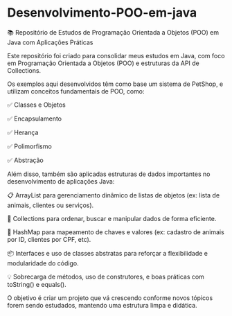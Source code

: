# Desenvolvimento-POO-em-java
📚 Repositório de Estudos de Programação Orientada a Objetos (POO) em Java com Aplicações Práticas

Este repositório foi criado para consolidar meus estudos em Java, com foco em Programação Orientada a Objetos (POO) e estruturas da API de Collections.

Os exemplos aqui desenvolvidos têm como base um sistema de PetShop, e utilizam conceitos fundamentais de POO, como:

✅ Classes e Objetos

✅ Encapsulamento

✅ Herança

✅ Polimorfismo

✅ Abstração

Além disso, também são aplicadas estruturas de dados importantes no desenvolvimento de aplicações Java:

📋 ArrayList para gerenciamento dinâmico de listas de objetos (ex: lista de animais, clientes ou serviços).

🔄 Collections para ordenar, buscar e manipular dados de forma eficiente.

🧠 HashMap para mapeamento de chaves e valores (ex: cadastro de animais por ID, clientes por CPF, etc).

📦 Interfaces e uso de classes abstratas para reforçar a flexibilidade e modularidade do código.

💡 Sobrecarga de métodos, uso de construtores, e boas práticas com toString() e equals().

O objetivo é criar um projeto que vá crescendo conforme novos tópicos forem sendo estudados, mantendo uma estrutura limpa e didática.
